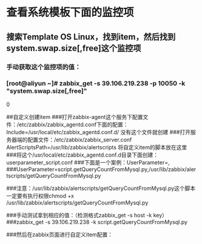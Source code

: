 # 查看系统模板下面的监控项
## 搜索Template OS Linux，找到item，然后找到system.swap.size[,free]这个监控项
### 手动获取这个监控项的值：
### [root@aliyun ~]# zabbix_get -s 39.106.219.238 -p 10050 -k "system.swap.size[,free]"
0

##自定义创建item
###打开zabbix-agent这个服务下配置文件：/etc/zabbix/zabbix_agentd.conf下面的配置：
Include=/usr/local/etc/zabbix_agentd.conf.d/      没有这个文件就创建
###打开服务器端的配置文件：/etc/zabbix/zabbix_server.conf
AlertScriptsPath=/usr/lib/zabbix/alertscripts     将自定义item的脚本放在这里
###将这个/usr/local/etc/zabbix_agentd.conf.d目录下面创建：userparameter_script.conf
###下面是一个案例：UserParameter=<key>,<command>
###UserParameter=script.getQueryCountFromMysql.py,/usr/lib/zabbix/alertscripts/getQueryCountFromMysql.py

###注意：/usr/lib/zabbix/alertscripts/getQueryCountFromMysql.py这个脚本一定要有执行权限chmod +x /usr/lib/zabbix/alertscripts/getQueryCountFromMysql.py

###手动测试拿到相应的值：（检测格式zabbix_get -s host -k key）
###zabbix_get -s 39.106.219.238 -k script.getQueryCountFromMysql.py

###然后在zabbix页面进行自定义item配置：


